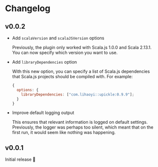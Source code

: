 # Changelog

## v0.0.2

- Add `scalaVersion` and `scalaJSVersion` options

  Previously, the plugin only worked with Scala.js 1.0.0 and Scala 2.13.1. You can now specify which version you want to use.

- Add `libraryDependencies` option

  With this new option, you can specify a list of Scala.js dependencies that Scala.js projects should be compiled with. For example:

  ```javascript
  {
    options: {
      libraryDependencies: ["com.lihaoyi::upickle:0.9.9"];
    }
  }
  ```

- Improve default logging output

  This ensures that relevant information is logged on default settings. Previously, the logger was perhaps too silent, which meant that on the first run, it would seem like nothing was happening.

## v0.0.1

Initial release 🎉
